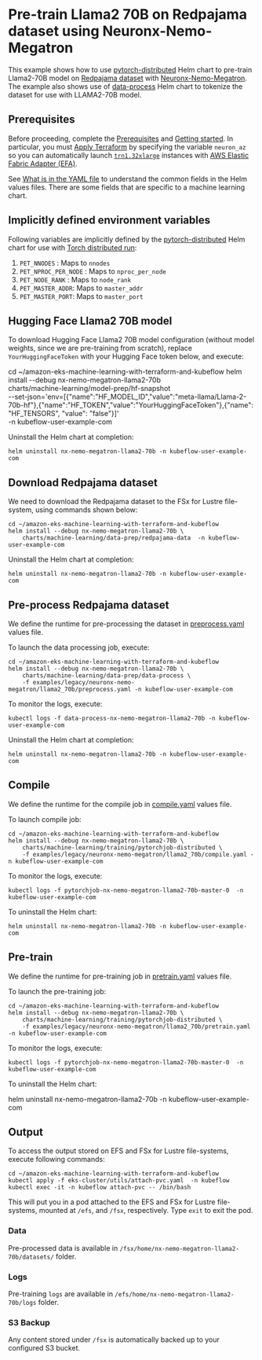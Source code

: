 # Pre-train Llama2 70B on Redpajama dataset using Neuronx-Nemo-Megatron

This example shows how to use [pytorch-distributed](../../../charts/machine-learning/training/pytorchjob-elastic/Chart.yaml) Helm chart to pre-train Llama2-70B model on [Redpajama dataset](https://github.com/togethercomputer/RedPajama-Data) with [Neuronx-Nemo-Megatron](https://github.com/aws-neuron/neuronx-nemo-megatron). The example also shows use of [data-process](../../../charts/machine-learning/data-prep/data-process/Chart.yaml) Helm chart to tokenize the  dataset for use with LLAMA2-70B model.

## Prerequisites

Before proceeding, complete the [Prerequisites](../../../../README.md#prerequisites) and [Getting started](../../../../README.md#getting-started). In particular, you must [Apply Terraform](../../../../README.md#apply-terraform) by specifying the variable `neuron_az` so you can automatically launch [`trn1.32xlarge`](https://aws.amazon.com/ec2/instance-types/trn1/) instances with [AWS Elastic Fabric Adapter (EFA)](https://aws.amazon.com/hpc/efa/).

See [What is in the YAML file](../../../../README.md#yaml-recipes) to understand the common fields in the Helm values files. There are some fields that are specific to a machine learning chart.


## Implicitly defined environment variables

Following variables are implicitly defined by the [pytorch-distributed](../../../charts/machine-learning/training/pytorchjob-distributed/Chart.yaml) Helm chart for use with [Torch distributed run](https://github.com/pytorch/pytorch/blob/main/torch/distributed/run.py):

1. `PET_NNODES` : Maps to `nnodes`
2. `PET_NPROC_PER_NODE` : Maps to `nproc_per_node` 
3. `PET_NODE_RANK` : Maps to `node_rank` 
4. `PET_MASTER_ADDR`: Maps to `master_addr` 
5. `PET_MASTER_PORT`: Maps to `master_port`

## Hugging Face Llama2 70B model

To download Hugging Face Llama2 70B model configuration (without model weights, since we are pre-training from scratch), replace `YourHuggingFaceToken` with your Hugging Face token below, and execute:

cd ~/amazon-eks-machine-learning-with-terraform-and-kubeflow
helm install --debug nx-nemo-megatron-llama2-70b     \
    charts/machine-learning/model-prep/hf-snapshot    \
    --set-json='env=[{"name":"HF_MODEL_ID","value":"meta-llama/Llama-2-70b-hf"},{"name":"HF_TOKEN","value":"YourHuggingFaceToken"},{"name": "HF_TENSORS", "value": "false"}]' \
    -n kubeflow-user-example-com

Uninstall the Helm chart at completion:

    helm uninstall nx-nemo-megatron-llama2-70b -n kubeflow-user-example-com

## Download Redpajama dataset 

We need to download the Redpajama dataset to the FSx for Lustre file-system, using commands shown below:

    cd ~/amazon-eks-machine-learning-with-terraform-and-kubeflow
    helm install --debug nx-nemo-megatron-llama2-70b \
        charts/machine-learning/data-prep/redpajama-data  -n kubeflow-user-example-com

Uninstall the Helm chart at completion:

    helm uninstall nx-nemo-megatron-llama2-70b -n kubeflow-user-example-com

## Pre-process Redpajama dataset

We define the runtime for pre-processing the dataset in [preprocess.yaml](./preprocess.yaml) values file. 

To launch the data processing job, execute:

    cd ~/amazon-eks-machine-learning-with-terraform-and-kubeflow
    helm install --debug nx-nemo-megatron-llama2-70b \
        charts/machine-learning/data-prep/data-process \
        -f examples/legacy/neuronx-nemo-megatron/llama2_70b/preprocess.yaml -n kubeflow-user-example-com

To monitor the logs, execute:

    kubectl logs -f data-process-nx-nemo-megatron-llama2-70b -n kubeflow-user-example-com

Uninstall the Helm chart at completion:

    helm uninstall nx-nemo-megatron-llama2-70b -n kubeflow-user-example-com

## Compile

We define the runtime for the compile job in [compile.yaml](./compile.yaml) values file. 

To launch compile job:

    cd ~/amazon-eks-machine-learning-with-terraform-and-kubeflow
    helm install --debug nx-nemo-megatron-llama2-70b \
        charts/machine-learning/training/pytorchjob-distributed \
        -f examples/legacy/neuronx-nemo-megatron/llama2_70b/compile.yaml -n kubeflow-user-example-com

To monitor the logs, execute:

    kubectl logs -f pytorchjob-nx-nemo-megatron-llama2-70b-master-0  -n kubeflow-user-example-com

To uninstall the Helm chart:

    helm uninstall nx-nemo-megatron-llama2-70b -n kubeflow-user-example-com

## Pre-train

We define the runtime for pre-training job in [pretrain.yaml](./pretrain.yaml) values file. 

To launch the pre-training job:

    cd ~/amazon-eks-machine-learning-with-terraform-and-kubeflow
    helm install --debug nx-nemo-megatron-llama2-70b \
        charts/machine-learning/training/pytorchjob-distributed \
        -f examples/legacy/neuronx-nemo-megatron/llama2_70b/pretrain.yaml -n kubeflow-user-example-com

To monitor the logs, execute:

    kubectl logs -f pytorchjob-nx-nemo-megatron-llama2-70b-master-0  -n kubeflow-user-example-com

To uninstall the Helm chart:

   helm uninstall nx-nemo-megatron-llama2-70b -n kubeflow-user-example-com

## Output

To access the output stored on EFS and FSx for Lustre file-systems, execute following commands:

    cd ~/amazon-eks-machine-learning-with-terraform-and-kubeflow
    kubectl apply -f eks-cluster/utils/attach-pvc.yaml  -n kubeflow
    kubectl exec -it -n kubeflow attach-pvc -- /bin/bash


This will put you in a pod attached to the  EFS and FSx for Lustre file-systems, mounted at `/efs`, and `/fsx`, respectively. Type `exit` to exit the pod.

### Data

Pre-processed data is available in `/fsx/home/nx-nemo-megatron-llama2-70b/datasets/` folder.

### Logs

Pre-training `logs` are available in `/efs/home/nx-nemo-megatron-llama2-70b/logs` folder. 

### S3 Backup

Any content stored under `/fsx` is automatically backed up to your configured S3 bucket.